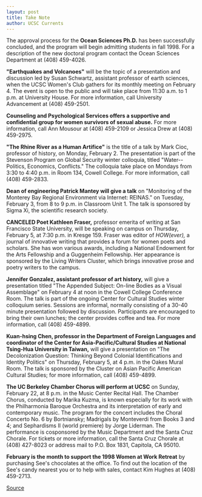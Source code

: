 ```yaml
---
layout: post
title: Take Note
author: UCSC Currents
---
```


The approval process for the **Ocean Sciences Ph.D.** has been successfully concluded, and the program will begin admitting students in fall 1998. For a description of the new doctoral program contact the Ocean Sciences Department at (408) 459-4026.

**"Earthquakes and Volcanoes"** will be the topic of a presentation and discussion led by Susan Schwartz, assistant professor of earth sciences, when the UCSC Women's Club gathers for its monthly meeting on February 4. The event is open to the public and will take place from 11:30 a.m. to 1 p.m. at University House. For more information, call University Advancement at (408) 459-2501.

**Counseling and Psychological Services offers a supportive and confidential group for women survivors of sexual abuse.** For more information, call Ann Mousour at (408) 459-2109 or Jessica Drew at (408) 459-2975.

**"The Rhine River as a Human Artifice"** is the title of a talk by Mark Cioc, professor of history, on Monday, February 2. The presentation is part of the Stevenson Program on Global Security winter colloquia, titled "Water--Politics, Economics, Conflicts." The colloquia take place on Mondays from 3:30 to 4:40 p.m. in Room 134, Cowell College. For more information, call (408) 459-2833.

**Dean of engineering Patrick Mantey will give a talk** on "Monitoring of the Monterey Bay Regional Environment via Internet: REINAS." on Tuesday, February 3, from 8 to 9 p.m. in Classroom Unit 1. The talk is sponsored by Sigma Xi, the scientific research society.

**CANCELED Poet Kathleen Fraser,** professor emerita of writing at San Francisco State University, will be speaking on campus on Thursday, February 5, at 7:30 p.m. in Kresge 159. Fraser was editor of _HOW(ever),_ a journal of innovative writing that provides a forum for women poets and scholars. She has won various awards, including a National Endowment for the Arts Fellowship and a Guggenheim Fellowship. Her appearance is sponsored by the Living Writers Cluster, which brings innovative prose and poetry writers to the campus.

**Jennifer Gonzalez, assistant professor of art history,** will give a presentation titled "The Appended Subject: On-line Bodies as a Visual Assemblage" on February 4 at noon in the Cowell College Conference Room. The talk is part of the ongoing Center for Cultural Studies winter colloquium series. Sessions are informal, normally consisting of a 30-40 minute presentation followed by discussion. Participants are encouraged to bring their own lunches; the center provides coffee and tea. For more information, call (408) 459-4899.

**Kuan-hsing Chen, professor in the Department of Foreign Languages and coordinator of the Center for Asia-Pacific/Cultural Studies at National Tsing-Hua University in Taiwan,** will give a presentation on "The Decolonization Question: Thinking Beyond Colonial Identifications and Identity Politics" on Thursday, February 5, at 4 p.m. in the Oakes Mural Room. The talk is sponsored by the Cluster on Asian Pacific American Cultural Studies; for more information, call (408) 459-4899.

**The UC Berkeley Chamber Chorus will perform at UCSC** on Sunday, February 22, at 8 p.m. in the Music Center Recital Hall. The Chamber Chorus, conducted by Marika Kuzma, is known especially for its work with the Philharmonia Baroque Orchestra and its interpretation of early and contemporary music. The program for the concert includes the Choral Concerto No. 6 by Bortniansky; Madrigals by Monteverdi from Books 3 and 4; and Sephardisms II (world premiere) by Jorge Liderman. The performance is cosponsored by the Music Department and the Santa Cruz Chorale. For tickets or more information, call the Santa Cruz Chorale at (408) 427-8023 or address mail to P.O. Box 1831, Capitola, CA 95010.

**February is the month to support the 1998 Women at Work Retreat** by purchasing See's chocolates at the office. To find out the location of the See's candy nearest you or to help with sales, contact Kim Hughes at (408) 459-2713.

[Source](http://www1.ucsc.edu/oncampus/currents/97-98/02-02/takenote.htm "Permalink to Take Note: 02/02/98")
